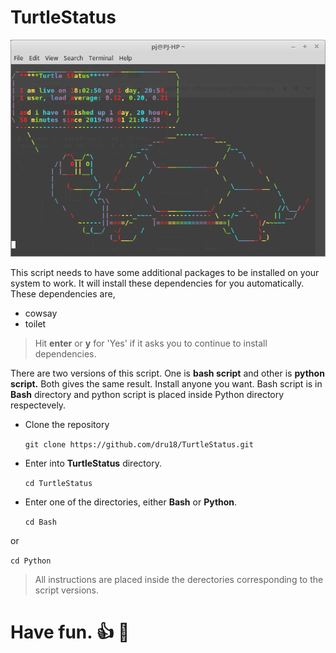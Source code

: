 # TurtleStatus

![turtlestatus.png](https://github.com/dru18/TurtleStatus/blob/master/screenshots/turtlestatus.png)

This script needs to have some additional packages to be installed on your system to work. It will install these dependencies for you automatically. These dependencies are,

- cowsay
- toilet

> Hit **enter** or **y** for 'Yes' if it asks you to continue to install dependencies.

There are two versions of this script. One is **bash script** and other is **python script.** Both gives the same result. Install anyone you want. Bash script is in **Bash** directory and python script is placed inside Python directory respectevely.

- Clone the repository

  `git clone https://github.com/dru18/TurtleStatus.git`

- Enter into **TurtleStatus** directory.

  `cd TurtleStatus`

- Enter one of the directories, either **Bash** or **Python**.

  `cd Bash`

 or

  `cd Python`

> All instructions are placed inside the derectories corresponding to the script versions.

# Have fun. :+1: :turtle:
